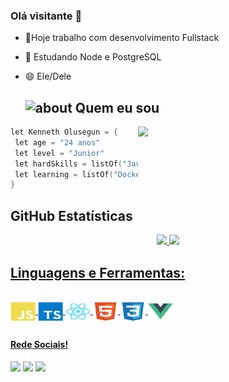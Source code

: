 ### Olá visitante 👋

- 🔭Hoje trabalho com desenvolvimento Fullstack
- 🌱 Estudando Node e PostgreSQL
- 😄 Ele/Dele


  ## <img width="45" alt="about" src="https://raw.github.com/elizarov/elizarov/master/about.png"> Quem eu sou

  <img align="right" width="300" src="https://i2.wp.com/allhtaccess.info/wp-content/uploads/2018/03/programming.gif?fit=1281%2C716&ssl=1" />
  
```kotlin
let Kenneth Olusegun = {
 let age = "24 anos"
 let level = "Junior"
 let hardSkills = listOf("JavaScript", "Node", "React", "TypeScript", "MySQL", "MongoDB") 
 let learning = listOf("Docker", "AWS", "TDD", "Streams e Buffer", "PostgreSQL")
}
```
## **GitHub Estatísticas**
<div align="center">
  <a href="https://github.com/KennethOlusegun">
  <img height="180em" src="https://github-readme-stats.vercel.app/api?username=kennetholusegun&show_icons=true&theme=dark&include_all_commits=true&count_private=true"/>
  <img height="180em" src="https://github-readme-stats.vercel.app/api/top-langs/?username=kennetholusegun&layout=compact&langs_count=7&theme=dark"/>
</div>
  
  ## **Linguagens e Ferramentas:**  
  <div style="display: inline_block"><br>
  <img align="center" alt="Kenny-Js" height="30" width="40" src="https://raw.githubusercontent.com/devicons/devicon/master/icons/javascript/javascript-plain.svg">
  <img align="center" alt="Kenny-Ts" height="30" width="40" src="https://raw.githubusercontent.com/devicons/devicon/master/icons/typescript/typescript-plain.svg">
  <img align="center" alt="Kenny-React" height="30" width="40" src="https://raw.githubusercontent.com/devicons/devicon/master/icons/react/react-original.svg">
  <img align="center" alt="Kenny-HTML" height="30" width="40" src="https://raw.githubusercontent.com/devicons/devicon/master/icons/html5/html5-original.svg">
  <img align="center" alt="Kenny-CSS" height="30" width="40" src="https://raw.githubusercontent.com/devicons/devicon/master/icons/css3/css3-original.svg">
  <img align="center" alt="Kenny-Vue" height="30" width="40" src="https://raw.githubusercontent.com/devicons/devicon/master/icons/vuejs/vuejs-original.svg">
</div>
  
  ##
  
  #### Rede Sociais!
  <div> 
  <a href="https://www.instagram.com/kennethdornellesde/" target="_blank"><img src="https://img.shields.io/badge/-Instagram-%23E4405F?style=for-the-badge&logo=instagram&logoColor=white" target="_blank"></a>
  <a href = "mailto:kennetholusegun@gmail.com"><img src="https://img.shields.io/badge/-Gmail-%23333?style=for-the-badge&logo=gmail&logoColor=white" target="_blank"></a>
  <a href="https://www.linkedin.com/in/kennethjesus/" target="_blank"><img src="https://img.shields.io/badge/-LinkedIn-%230077B5?style=for-the-badge&logo=linkedin&logoColor=white" target="_blank"></a> 
 
 
</div>
